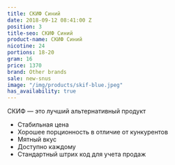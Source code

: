 ```yaml
---
title: СКИФ Синий
date: 2018-09-12 08:41:00 Z
position: 3
title-seo: СКИФ Синий
product-name: СКИФ Синий
nicotine: 24
portions: 18-20
gram: 16
price: 1370
brand: Other brands
sale: new-snus
image: "/img/products/skif-blue.jpeg"
has_availability: true
---
```


СКИФ — это лучший альтернативный продукт
* Стабильная цена
* Хорошее порционность в отличие от кункурентов
* Мятный вкус 
* Доступно каждому 
* Стандартный штрих код для учета продаж